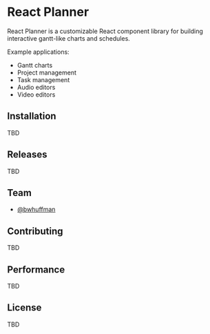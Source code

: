 # React Planner

React Planner is a customizable React component library for building interactive gantt-like charts and schedules.

Example applications:

- Gantt charts
- Project management
- Task management
- Audio editors
- Video editors

## Installation

TBD

## Releases

TBD

## Team

- [@bwhuffman](https://github.com/bwhuffman)

## Contributing

TBD

## Performance

TBD

## License

TBD
